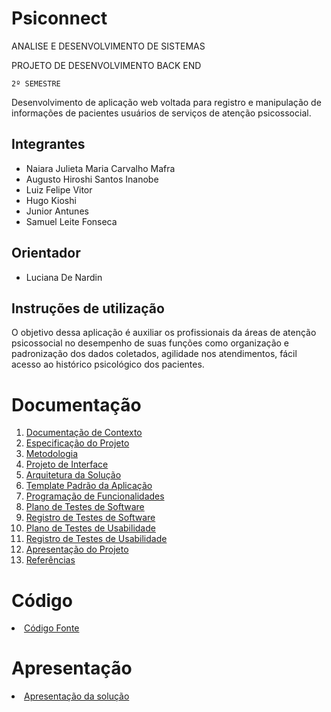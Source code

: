 # Psiconnect

ANALISE E DESENVOLVIMENTO DE SISTEMAS

PROJETO DE DESENVOLVIMENTO BACK END

`2º SEMESTRE`
 
Desenvolvimento de aplicação web voltada para registro e manipulação de informações de pacientes usuários de serviços de atenção psicossocial. 

## Integrantes

* Naiara Julieta Maria Carvalho Mafra
* Augusto Hiroshi Santos Inanobe
* Luiz Felipe Vitor
* Hugo Kioshi
* Junior Antunes
* Samuel Leite Fonseca

## Orientador

* Luciana De Nardin

## Instruções de utilização

O objetivo dessa aplicação é auxiliar os profissionais da áreas de atenção psicossocial no desempenho de suas funções como organização e padronização dos dados coletados, agilidade nos atendimentos, fácil acesso ao histórico psicológico dos pacientes. 

# Documentação

<ol>
<li><a href="docs/01-Documentação de Contexto.md"> Documentação de Contexto</a></li>
<li><a href="docs/02-Especificação do Projeto.md"> Especificação do Projeto</a></li>
<li><a href="docs/03-Metodologia.md"> Metodologia</a></li>
<li><a href="docs/04-Projeto de Interface.md"> Projeto de Interface</a></li>
<li><a href="docs/05-Arquitetura da Solução.md"> Arquitetura da Solução</a></li>
<li><a href="docs/06-Template Padrão da Aplicação.md"> Template Padrão da Aplicação</a></li>
<li><a href="docs/07-Programação de Funcionalidades.md"> Programação de Funcionalidades</a></li>
<li><a href="docs/08-Plano de Testes de Software.md"> Plano de Testes de Software</a></li>
<li><a href="docs/09-Registro de Testes de Software.md"> Registro de Testes de Software</a></li>
<li><a href="docs/10-Plano de Testes de Usabilidade.md"> Plano de Testes de Usabilidade</a></li>
<li><a href="docs/11-Registro de Testes de Usabilidade.md"> Registro de Testes de Usabilidade</a></li>
<li><a href="docs/12-Apresentação do Projeto.md"> Apresentação do Projeto</a></li>
<li><a href="docs/13-Referências.md"> Referências</a></li>
</ol>

# Código

<li><a href="src/README.md"> Código Fonte</a></li>

# Apresentação

<li><a href="presentation/README.md"> Apresentação da solução</a></li>
